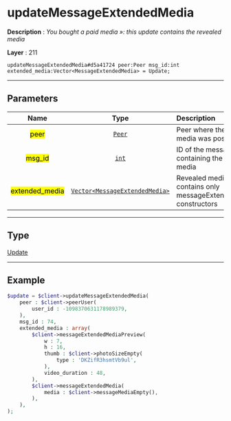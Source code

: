 # updateMessageExtendedMedia

**Description** : *You bought a paid media »: this update contains the revealed media*

**Layer** : 211

```tl
updateMessageExtendedMedia#d5a41724 peer:Peer msg_id:int extended_media:Vector<MessageExtendedMedia> = Update;
```

---

## Parameters

| Name | Type | Description |
| :---: | :---: | :--- |
| <mark>peer</mark> | [`Peer`](type/Peer) | Peer where the paid media was posted |
| <mark>msg_id</mark> | [`int`](type/int) | ID of the message containing the paid media |
| <mark>extended_media</mark> | [`Vector<MessageExtendedMedia>`](type/MessageExtendedMedia) | Revealed media, contains only messageExtendedMedia constructors |

---

## Type

[Update](type/Update)

---

## Example

```php
$update = $client->updateMessageExtendedMedia(
	peer : $client->peerUser(
		user_id : -1098370631178989379,
	),
	msg_id : 74,
	extended_media : array(
		$client->messageExtendedMediaPreview(
			w : 7,
			h : 16,
			thumb : $client->photoSizeEmpty(
				type : 'DKZifR3hsmtVb9ul',
			),
			video_duration : 48,
		),
		$client->messageExtendedMedia(
			media : $client->messageMediaEmpty(),
		),
	),
);
```